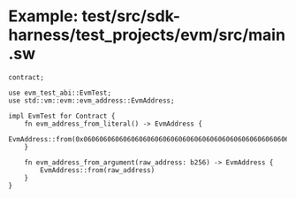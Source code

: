 # Example: test/src/sdk-harness/test_projects/evm/src/main.sw

```sway
contract;

use evm_test_abi::EvmTest;
use std::vm::evm::evm_address::EvmAddress;

impl EvmTest for Contract {
    fn evm_address_from_literal() -> EvmAddress {
        EvmAddress::from(0x0606060606060606060606060606060606060606060606060606060606060606)
    }

    fn evm_address_from_argument(raw_address: b256) -> EvmAddress {
        EvmAddress::from(raw_address)
    }
}

```
